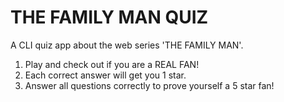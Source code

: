 # THE FAMILY MAN QUIZ  
A CLI quiz app about the web series 'THE FAMILY MAN'.
1. Play and check out if you are a REAL FAN!
2. Each correct answer will get you 1 star.
3. Answer all questions correctly to prove yourself a 5 star fan!
